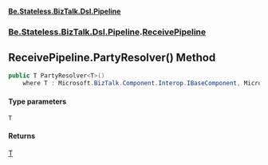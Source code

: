 #### [Be.Stateless.BizTalk.Dsl.Pipeline](README.md 'README')
### [Be.Stateless.BizTalk.Dsl.Pipeline](Be.Stateless.BizTalk.Dsl.Pipeline.md 'Be.Stateless.BizTalk.Dsl.Pipeline').[ReceivePipeline](ReceivePipeline.md 'Be.Stateless.BizTalk.Dsl.Pipeline.ReceivePipeline')

## ReceivePipeline.PartyResolver<T>() Method

```csharp
public T PartyResolver<T>()
    where T : Microsoft.BizTalk.Component.Interop.IBaseComponent, Microsoft.BizTalk.Component.Interop.IPersistPropertyBag;
```
#### Type parameters

<a name='Be.Stateless.BizTalk.Dsl.Pipeline.ReceivePipeline.PartyResolver_T_().T'></a>

`T`

#### Returns
[T](ReceivePipeline.PartyResolver_T_().md#Be.Stateless.BizTalk.Dsl.Pipeline.ReceivePipeline.PartyResolver_T_().T 'Be.Stateless.BizTalk.Dsl.Pipeline.ReceivePipeline.PartyResolver<T>().T')